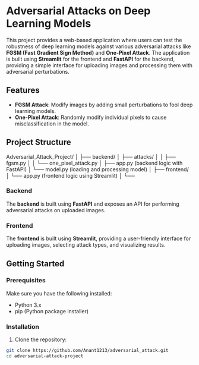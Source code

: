 # Adversarial Attacks on Deep Learning Models

This project provides a web-based application where users can test the robustness of deep learning models against various adversarial attacks like **FGSM (Fast Gradient Sign Method)** and **One-Pixel Attack**. The application is built using **Streamlit** for the frontend and **FastAPI** for the backend, providing a simple interface for uploading images and processing them with adversarial perturbations.

## Features
- **FGSM Attack**: Modify images by adding small perturbations to fool deep learning models.
- **One-Pixel Attack**: Randomly modify individual pixels to cause misclassification in the model.

## Project Structure

Adversarial_Attack_Project/ │ ├── backend/ │ ├── attacks/ │ │ ├── fgsm.py │ │ └── one_pixel_attack.py │ ├── app.py (backend logic with FastAPI) │ └── model.py (loading and processing model) │ ├── frontend/ │ └── app.py (frontend logic using Streamlit) │ └── 


### Backend
The **backend** is built using **FastAPI** and exposes an API for performing adversarial attacks on uploaded images.

### Frontend
The **frontend** is built using **Streamlit**, providing a user-friendly interface for uploading images, selecting attack types, and visualizing results.

## Getting Started

### Prerequisites
Make sure you have the following installed:
- Python 3.x
- pip (Python package installer)

### Installation

1. Clone the repository:

```bash
git clone https://github.com/Anant1213/adversarial_attack.git
cd adversarial-attack-project

